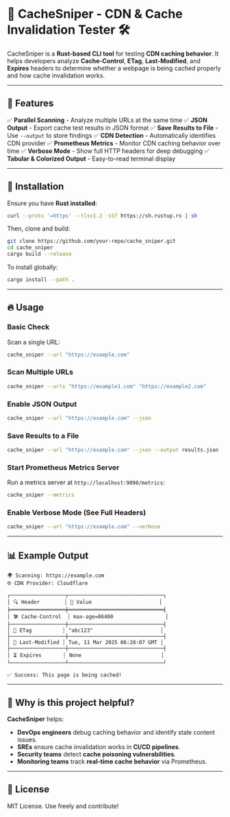 # 🚀 CacheSniper - CDN & Cache Invalidation Tester 🛠️

CacheSniper is a **Rust-based CLI tool** for testing **CDN caching behavior**.
It helps developers analyze **Cache-Control**, **ETag**, **Last-Modified**, and **Expires** headers
to determine whether a webpage is being cached properly and how cache invalidation works.

---

## 📌 **Features**

✅ **Parallel Scanning** - Analyze multiple URLs at the same time
✅ **JSON Output** - Export cache test results in JSON format
✅ **Save Results to File** - Use `--output` to store findings
✅ **CDN Detection** - Automatically identifies CDN provider
✅ **Prometheus Metrics** - Monitor CDN caching behavior over time
✅ **Verbose Mode** - Show full HTTP headers for deep debugging
✅ **Tabular & Colorized Output** - Easy-to-read terminal display

---

## 🔧 **Installation**

Ensure you have **Rust installed**:

```sh
curl --proto '=https' --tlsv1.2 -sSf https://sh.rustup.rs | sh
```

Then, clone and build:

```sh
git clone https://github.com/your-repo/cache_sniper.git
cd cache_sniper
cargo build --release
```

To install globally:

```sh
cargo install --path .
```

---

## 🔥 **Usage**

### **Basic Check**

Scan a single URL:

```sh
cache_sniper --url "https://example.com"
```

### **Scan Multiple URLs**

```sh
cache_sniper --urls "https://example1.com" "https://example2.com"
```

### **Enable JSON Output**

```sh
cache_sniper --url "https://example.com" --json
```

### **Save Results to a File**

```sh
cache_sniper --url "https://example.com" --json --output results.json
```

### **Start Prometheus Metrics Server**

Run a metrics server at `http://localhost:9090/metrics`:

```sh
cache_sniper --metrics
```

### **Enable Verbose Mode (See Full Headers)**

```sh
cache_sniper --url "https://example.com" --verbose
```

---

## 📊 **Example Output**

```
🌍 Scanning: https://example.com
🌐 CDN Provider: Cloudflare

┌──────────────────┬───────────────────────────────┐
│ 🔍 Header        ┆ 📜 Value                      │
╞══════════════════╪═══════════════════════════════╡
│ 🛠 Cache-Control  ┆ max-age=86400                 │
├──────────────────┼───────────────────────────────┤
│ 🔄 ETag          ┆ "abc123"                      │
├──────────────────┼───────────────────────────────┤
│ 📆 Last-Modified ┆ Tue, 11 Mar 2025 06:28:07 GMT │
├──────────────────┼───────────────────────────────┤
│ ⏳ Expires       ┆ None                          │
└──────────────────┴───────────────────────────────┘

✅ Success: This page is being cached!
```

---

## 🎯 **Why is this project helpful?**

**CacheSniper** helps:

- **DevOps engineers** debug caching behavior and identify stale content issues.
- **SREs** ensure cache invalidation works in **CI/CD pipelines**.
- **Security teams** detect **cache poisoning vulnerabilities**.
- **Monitoring teams** track **real-time cache behavior** via Prometheus.

---

## 📜 **License**

MIT License. Use freely and contribute!
